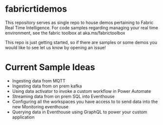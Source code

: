 # fabricrtidemos
 This repository serves as single repo to house demos pertaining to Fabric Real Time Intelligence. For code samples regarding managing your real time environment, see the fabric toolbox at aka.ms/fabrictoolbox

This repo is just getting started, so if there are samples or some demos you would like to see let us know by opening an issue!

# Current Sample Ideas
- Ingesting data from MQTT
- Ingesting data from on prem kafka
- Using data activator to invoke a custom workflow in Power Automate
- Streaming data from on prem SQL into Eventhouse
- Configuring all the workspaces you have access to to send data into the new Monitoring eventhouse
- Querying data in Eventhouse using GraphQL to power your custom application